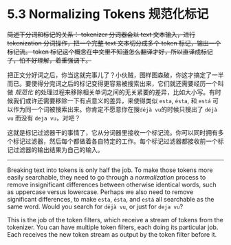 # 5.3 Normalizing Tokens 规范化标记

~~简述下分词和标记的关系： tokenizer 分词器会以 text 文本输入，进行 tokenization 分词操作，把一个完整 text 文本切分成多个 token 标记，输出一个标记流。 token 标记这个概念在中文里不知道怎么翻译才好，所以直译成标记了，怕不好理解，着重强调下。~~

把正文分好词之后，你当这就完事儿了？小伙贼，图样图森破，你这才搞定了一半而已。要使得分完词之后的标记变得更容易被搜索出来，它们就还需要经历一个叫做 *规范化* 的处理过程来移除相关单词之间的无关紧要的差异，比如大小写。有时候我们或许还需要移除一下有点意义的差异，来使得类似 `esta`, `ésta`, 和 `está` 可以作为同一个词被搜索出来。你肯定不愿意你在搜`déjà vu`的时候只搜出了 `déjà vu` 而没有 `deja vu`，对吧？

这就是标记过滤器干的事情了，它从分词器里接收一个标记流。你可以同时拥有多个标记过滤器，然后每个都做着各自特定的工作。每个标记过滤器都接收前一个标记过滤器的输出结果为自己的输入。

***

Breaking text into tokens is only half the job. To make those tokens more easily searchable, they need to go through a *normalization* process to remove insignificant differences between otherwise identical words, such as uppercase versus lowercase. Perhaps we also need to remove significant differences, to make `esta`, `ésta`, and `está` all searchable as the same word. Would you search for `déjà vu`, or just for `deja vu`?

This is the job of the token filters, which receive a stream of tokens from the tokenizer. You can have multiple token filters, each doing its particular job. Each receives the new token stream as output by the token filter before it.